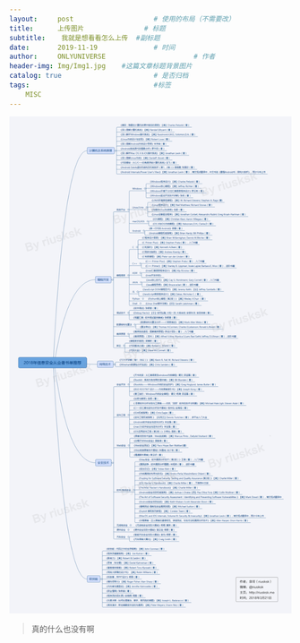 ```yaml
---
layout:     post                    # 使用的布局（不需要改）
title:      上传图片               # 标题 
subtitle:    我就是想看看怎么上传  #副标题
date:       2019-11-19              # 时间
author:     ONLYUNIVERSE                      # 作者
header-img: Img/Img1.jpg    #这篇文章标题背景图片
catalog: true                       # 是否归档
tags:                               #标签
    MISC
---
```


![ ](https://github.com/FIRSTUNIVERSE/Picture/blob/main/img/v2-96da244feffde4e92e35e3172e00e17f_r.jpg)
>真的什么也没有啊
